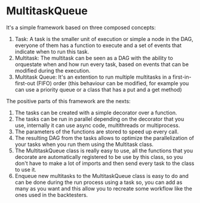 # MultitaskQueue
It's a simple framework based on three composed concepts:
1. Task: A task is the smaller unit of execution or simple a node in the DAG, everyone of them has a function to execute and a set of events that indicate when to run this task.
2. Multitask: The multitask can be seen as a DAG with the ability to orquestate when and how run every task, based on events that can be modified during the execution.
3. Multitask Queue: It's an extention to run multiple multitasks in a first-in-first-out (FIFO) order (this behaviour can be modified, for example you can use a priority queue or a class that has a put and a get method)

The positive parts of this framework are the nexts:
1. The tasks can be created with a simple decorator over a function.
2. The tasks can be run in parallel depending on the decorator that you use, internally it can use async code, multithreads or multiprocess.
3. The parameters of the functions are stored to speed up every call.
4. The resulting DAG from the tasks allows to optimize the parallelization of your tasks when you run them using the Multitask class.
5. The MultitaskQueue class is really easy to use, all the functions that you decorate are automatically registered to be use by this class, so you don't have to make a lot of imports and then send every task to the class to use it.
6. Enqueue new multitasks to the MultitaskQueue class is easy to do and can be done during the run process using a task so, you can add as many as you want and this allow you to recreate some workflow like the ones used in the backtesters.
